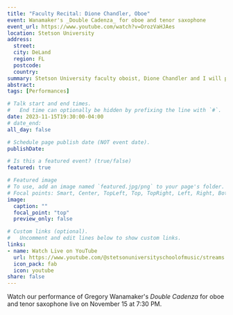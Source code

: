 ```yaml
---
title: "Faculty Recital: Dione Chandler, Oboe"
event: Wanamaker's _Double Cadenza_ for oboe and tenor saxophone
event_url: https://www.youtube.com/watch?v=OrozVaHJAes
location: Stetson University
address:
  street:
  city: DeLand
  region: FL
  postcode:
  country:
summary: Stetson University faculty oboist, Dione Chandler and I will perform Gregory Wanamaker's _Double Cadenza_ for oboe and tenor saxophone. The piece is virtuosic and exciting at every turn. Watch us live or view the archived performance later!
abstract:
tags: [Performances]

# Talk start and end times.
#   End time can optionally be hidden by prefixing the line with `#`.
date: 2023-11-15T19:30:00-04:00
# date_end: 
all_day: false

# Schedule page publish date (NOT event date).
publishDate: 

# Is this a featured event? (true/false)
featured: true

# Featured image
# To use, add an image named `featured.jpg/png` to your page's folder. 
# Focal points: Smart, Center, TopLeft, Top, TopRight, Left, Right, BottomLeft, Bottom, BottomRight.
image:
  caption: ""
  focal_point: "top"
  preview_only: false

# Custom links (optional).
#   Uncomment and edit lines below to show custom links.
links:
- name: Watch Live on YouTube
  url: https://www.youtube.com/@stetsonuniversityschoolofmusic/streams
  icon_pack: fab
  icon: youtube
share: false
---
```

Watch our performance of Gregory Wanamaker's _Double Cadenza_ for oboe and tenor saxophone live on November 15 at 7:30 PM. 